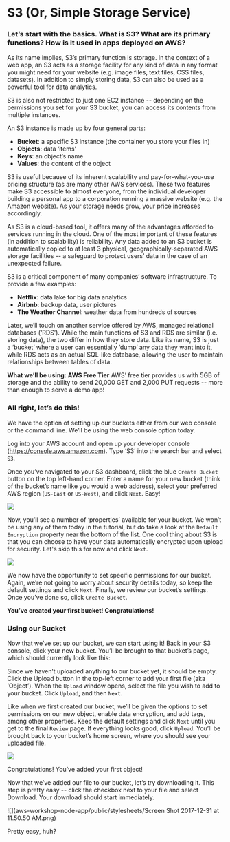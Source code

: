 # S3 (Or, Simple Storage Service)

### Let’s start with the basics. What is S3? What are its primary functions? How is it used in apps deployed on AWS?
As its name implies, S3’s primary function is storage. In the context of a web app, an S3 acts as a storage facility for any kind of data in any format you might need for your website (e.g. image files, text files, CSS files, datasets). In addition to simply storing data, S3 can also be used as a powerful tool for data analytics. 

S3 is also not restricted to just one EC2 instance -- depending on the permissions you set for your S3 bucket, you can access its contents from multiple instances. 

An S3 instance is made up by four general parts:
* __Bucket__: a specific S3 instance (the container you store your files in)
* __Objects__:  data ‘items’
* __Keys__: an object’s name
* __Values__: the content of the object

S3 is useful because of its inherent scalability and pay-for-what-you-use pricing structure (as are many other AWS services). These two features make S3 accessible to almost everyone, from the individual developer building a personal app to a corporation running a massive website (e.g. the Amazon website). As your storage needs grow, your price increases accordingly. 

As S3 is a cloud-based tool, it offers many of the advantages afforded to services running in the cloud. One of the most important of these features (in addition to scalability) is reliability. Any data added to an S3 bucket is automatically copied to at least 3 physical, geographically-separated AWS storage facilities -- a safeguard to protect users’ data in the case of an unexpected failure.

S3 is a critical component of many companies’ software infrastructure. To provide a few examples:
* __Netflix__: data lake for big data analytics
* __Airbnb__: backup data, user pictures
* __The Weather Channel__: weather data from hundreds of sources

Later, we’ll touch on another service offered by AWS, managed relational databases (‘RDS’). While the main functions of S3 and RDS are similar (i.e. storing data), the two differ in how they store data. Like its name, S3 is just a ‘bucket’ where a user can essentially ‘dump’ any data they want into it, while RDS acts as an actual SQL-like database, allowing the user to maintain relationships between tables of data.

**What we’ll be using: AWS Free Tier**
AWS’ free tier provides us with 5GB of storage and the ability to send 20,000 GET and 2,000 PUT requests -- more than enough to serve a demo app!

### All right, let’s do this!
We have the option of setting up our buckets either from our web console or the command line. We’ll be using the web console option today.

Log into your AWS account and open up your developer console (https://console.aws.amazon.com). Type ‘S3’ into the search bar and select `S3`. 





Once you’ve navigated to your S3 dashboard, click the blue `Create Bucket` button on the top left-hand corner. Enter a name for your new bucket (think of the bucket’s name like you would a web address), select your preferred AWS region (`US-East` or `US-West`), and click `Next`. Easy!



![](aws-workshop-node-app/public/stylesheets/Create_new_bucket.png)

Now, you’ll see a number of ‘properties’ available for your bucket. We won’t be using any of them today in the tutorial, but do take a look at the `Default Encryption` property near the bottom of the list. One cool thing about S3 is that you can choose to have your data automatically encrypted upon upload for security. Let's skip this for now and click `Next`. 

![](aws-workshop-node-app/public/stylesheets/Bucket_properties.png)


We now have the opportunity to set specific permissions for our bucket. Again, we’re not going to worry about security details today, so keep the default settings and click `Next`. Finally, we review our bucket’s settings. Once you’ve done so, click `Create Bucket`.

**You’ve created your first bucket! Congratulations!**

### Using our Bucket
Now that we’ve set up our bucket, we can start using it! Back in your S3 console, click your new bucket. You’ll be brought to that bucket’s page, which should currently look like this:




Since we haven’t uploaded anything to our bucket yet, it should be empty. Click the Upload button in the top-left corner to add your first file (aka ‘Object’). When the `Upload` window opens, select the file you wish to add to your bucket. Click `Upload`, and then `Next`.




Like when we first created our bucket, we’ll be given the options to set permissions on our new object, enable data encryption, and add tags, among other properties. Keep the default settings and click `Next` until you get to the final `Review` page. If everything looks good, click `Upload`. You’ll be brought back to your bucket’s home screen, where you should see your uploaded file. 

![](aws-workshop-node-app/public/stylesheets/New_object_success.png)

Congratulations! You’ve added your first object!

Now that we’ve added our file to our bucket, let’s try downloading it. This step is pretty easy -- click the checkbox next to your file and select Download. Your download should start immediately.

![](aws-workshop-node-app/public/stylesheets/Screen Shot 2017-12-31 at 11.50.50 AM.png)


Pretty easy, huh?

